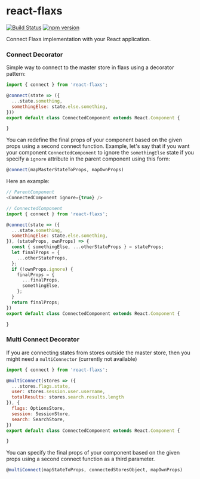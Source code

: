 # react-flaxs

[![Build Status](https://travis-ci.org/jcperez-ch/react-flaxs.svg?branch=master)](https://travis-ci.org/jcperez-ch/react-flaxs)
[![npm version](https://img.shields.io/npm/v/react-flaxs.svg?style=flat-square)](https://www.npmjs.com/package/react-flaxs)

Connect Flaxs implementation with your React application.

### Connect Decorator

Simple way to connect to the master store in flaxs using a decorator pattern:

```javascript
import { connect } from 'react-flaxs';

@connect(state => ({
  ...state.something,
  somethingElse: state.else.something,
}))
export default class ConnectedComponent extends React.Component {

}
```

You can redefine the final props of your component based on the given props using a second connect function.
Example, let's say that if you want your component `ConnectedComponent` to ignore the `somethingElse` state if you specify a `ignore` attribute in the parent component using this form:

```javascript
@connect(mapMasterStateToProps, mapOwnProps)
```

Here an example:

```javascript
// ParentComponent
<ConnectedComponent ignore={true} />

// ConnectedComponent
import { connect } from 'react-flaxs';

@connect(state => ({
  ...state.something,
  somethingElse: state.else.something,
}), (stateProps, ownProps) => {
  const { somethingElse, ...otherStateProps } = stateProps;
  let finalProps = {
    ...otherStateProps,
  };
  if (!ownProps.ignore) {
    finalProps = {
      ...finalProps,
      somethingElse,
    };
  }
  return finalProps;
})
export default class ConnectedComponent extends React.Component {

}
```

### Multi Connect Decorator
If you are connecting states from stores outside the master store, then you might need a `multiConnector` (currently not available)

```javascript
import { connect } from 'react-flaxs';

@multiConnect(stores => ({
  ...stores.flags.state,
  user: stores.session.user.username,
  totalResults: stores.search.results.length
}), {
  flags: OptionsStore,
  session: SessionStore,
  search: SearchStore,
})
export default class ConnectedComponent extends React.Component {

}
```

You can specify the final props of your component based on the given props using a second connect function as a third parameter.

```javascript
@multiConnect(mapStateToProps, connectedStoresObject, mapOwnProps)
```
